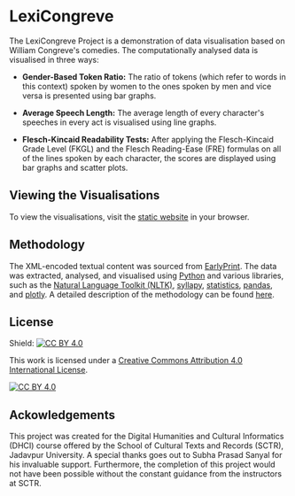 # LexiCongreve
The LexiCongreve Project is a demonstration of data visualisation based on William Congreve's comedies. The computationally analysed data is visualised in three ways:

- **Gender-Based Token Ratio:** The ratio of tokens (which refer to words in this context) spoken by women to the ones spoken by men and vice versa is presented using bar graphs.

- **Average Speech Length:** The average length of every character's speeches in every act is visualised using line graphs.

- **Flesch-Kincaid Readability Tests:** After applying the Flesch-Kincaid Grade Level (FKGL) and the Flesch Reading-Ease (FRE) formulas on all of the lines spoken by each character, the scores are displayed using bar graphs and scatter plots.

## Viewing the Visualisations
To view the visualisations, visit the <a href="https://aryamoitra.github.io/lexicongreve/" target="_blank">static website</a> in your browser.

## Methodology
The XML-encoded textual content was sourced from <a href="https://earlyprint.org/" target="_blank">EarlyPrint</a>. The data was extracted, analysed, and visualised using <a href="https://www.python.org/" target="_blank">Python</a> and various libraries, such as the <a href="https://www.nltk.org/" target="_blank">Natural Language Toolkit (NLTK)</a>, <a href="https://github.com/mholtzscher/syllapy" target="_blank">syllapy</a>, <a href="https://docs.python.org/3/library/statistics.html" target="_blank">statistics</a>, <a href="https://pandas.pydata.org/" target="_blank">pandas</a>, and <a href="https://plotly.com/python/" target="_blank">plotly</a>. A detailed description of the methodology can be found <a href="https://aryamoitra.github.io/lexicongreve/methodology.html" target="_blank">here</a>.

## License
Shield: [![CC BY 4.0][cc-by-shield]][cc-by]

This work is licensed under a
[Creative Commons Attribution 4.0 International License][cc-by].

[![CC BY 4.0][cc-by-image]][cc-by]

[cc-by]: http://creativecommons.org/licenses/by/4.0/
[cc-by-image]: https://i.creativecommons.org/l/by/4.0/88x31.png
[cc-by-shield]: https://img.shields.io/badge/License-CC%20BY%204.0-lightgrey.svg

## Ackowledgements
This project was created for the Digital Humanities and Cultural Informatics (DHCI) course offered by the School of Cultural Texts and Records (SCTR), Jadavpur University. A special thanks goes out to Subha Prasad Sanyal for his invaluable support. Furthermore, the completion of this project would not have been possible without the constant guidance from the instructors at SCTR.
